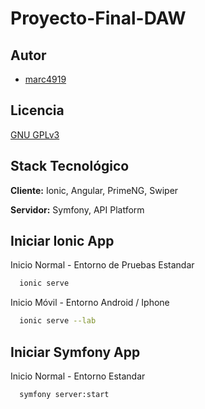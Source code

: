 # Proyecto-Final-DAW

## Autor

- [marc4919](https://github.com/marc4919)


## Licencia

[GNU GPLv3](https://choosealicense.com/licenses/gpl-3.0/#)


## Stack Tecnológico

**Cliente:** Ionic, Angular, PrimeNG, Swiper

**Servidor:** Symfony, API Platform


## Iniciar Ionic App

Inicio Normal - Entorno de Pruebas Estandar

```bash
  ionic serve
```
Inicio Móvil - Entorno Android / Iphone

```bash
  ionic serve --lab
```

## Iniciar Symfony App

Inicio Normal - Entorno Estandar

```bash
  symfony server:start
```
